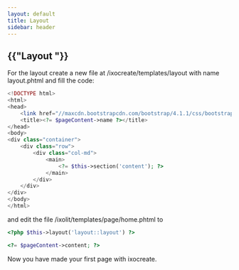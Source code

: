 ```yaml
---
layout: default
title: Layout
sidebar: header
---
```

<h2 class="green"> {{"Layout "}}</h2>

For the layout create a new file at /ixocreate/templates/layout with name layout.phtml and fill the code:

```php
<!DOCTYPE html>
<html>
<head>
    <link href="//maxcdn.bootstrapcdn.com/bootstrap/4.1.1/css/bootstrap.min.css" rel="stylesheet" id="bootstrap-css">
    <title><?= $pageContent->name ?></title>
</head>
<body>
<div class="container">
    <div class="row">
        <div class="col-md">
            <main>
                <?= $this->section('content'); ?>
            </main>
        </div>
    </div>
</div>
</body>
</html>
```

and edit the file /ixolit/templates/page/home.phtml to 
```php
<?php $this->layout('layout::layout') ?>

<?= $pageContent->content; ?>
```

Now you have made your first page with ixocreate.
